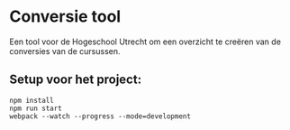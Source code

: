 # Conversie tool

Een tool voor de Hogeschool Utrecht om een overzicht te creëren van de conversies van de cursussen.

## Setup voor het project:

```
npm install
npm run start
webpack --watch --progress --mode=development
```